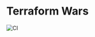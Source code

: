 # Terraform Wars
![CI](https://github.com/czernalex/terraform-wars-monorepo/actions/workflows/ci.yaml/badge.svg)
